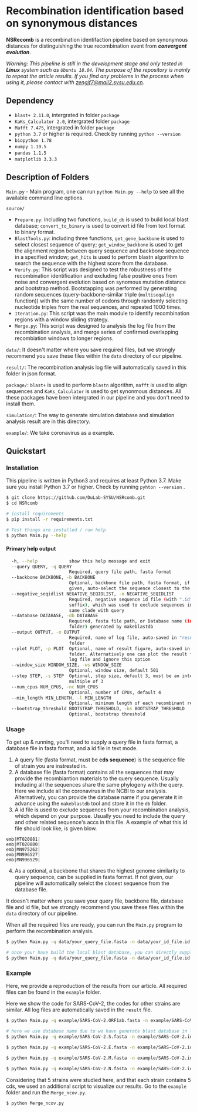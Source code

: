 # Recombination identification based on synonymous distances

**NSRecomb** is a recombination identifaction pipeline based on synonymous distances for distinguishing the true recombination event from ***convergent evolution***.

*Warning: This pipeline is still in the development stage and only tested in **Linux** system such as `Ubuntu 18.04`. The purpose of the repository is mainly to repeat the article results. If you find any problems in the process when using it, please contact with zengjf7@mail2.sysu.edu.cn.*

## Dependency

- `blast+ 2.11.0`, intergrated in folder `package`
- `KaKs_Calculator 2.0`, intergrated folder `package`
- `Mafft 7.475`, intergrated in folder `package`
- `python 3.7` or higher is required. Check by running `python --version`
- `biopython 1.78`
- `numpy 1.19.5`
- `pandas 1.1.5`
- `matplotlib 3.3.3`

## Description of Folders

`Main.py` - Main program, one can run `python Main.py --help` to see all the available command line options.

`source/`

- `Prepare.py`: including two functions, `build_db` is used to build local blast database; `convert_to_binary` is used to convert id file from text format to binary format.
- `BlastTools.py`: including three functions, `get_gene_backbone` is used to select closest sequence of query; `get_window_backbone` is used to get the alignment region between query sequence and backbone sequence in a specified window; `get_hits` is used to perform blastn algorithm to search the sequence with the highest score from the database.
- `Verify.py`: This script was designed to test the robustness of the recombination identification and excluding false positive ones from noise and convergent evolution based on synomous mutation distance and bootstrap method. Bootstapping was performed by generating random sequences (query-backbone-similar triple (`multiseqalign` function)) with the same number of codons through randomly selecting nucleotide triples from the real sequences, and repeated 1000 times.
- `Iteration.py`: This script was the main module to identify recombination regions with a window sliding strategy.
- `Merge.py`: This script was designed to analysis the log file from the recombination analysis, and merge series of confirmed overlapping recombiation windows to longer regions.

`data/`:  It doesn't matter where you save required files, but we strongly recommend you save these files within the `data` directory of our pipeline.

`result/`: The recombination analysis log file will automatically saved in this folder in json format.

`package/`: `blast+` is used to perform `blastn` algorithm, `mafft` is used to align sequences and `KaKs_Calculator` is used to get synonmous distances. All these packages have been intergrated in our pipeline and you don't need to install them.

`simulation/`: The way to generate simulation database and simulation analysis result are in this directory.

`example/`: We take coronavirus as a example.

## Quickstart

### Installation

This pipeline is written in Python3 and requires at least Python 3.7. Make sure you install Python 3.7 or higher. Check by running `pyhton --version` .

```bash
$ git clone https://github.com/DuLab-SYSU/NSRcomb.git
$ cd NSRcomb

# install requirements
$ pip install -r requirements.txt

# Test things are installed / run help
$ python Main.py --help
```

#### Primary help output

```bash
  -h, --help            show this help message and exit
  --query QUERY, -q QUERY
                        Required, query file path, fasta format
  --backbone BACKBONE, -b BACKBONE
                        Optional, backbone file path, fasta format, if not
                        given, auto-select the sequence closest to the query
  --negative_seqidlist NEGATIVE_SEQIDLIST, -n NEGATIVE_SEQIDLIST
                        Required, negative sequence id file (with ".id" as
                        suffix), which was used to exclude sequences in the
                        same clade with query
  --database DATABASE, -db DATABASE
                        Required, fasta file path, or Database name (in "db"
                        folder) generated by makeblastdb
  --output OUTPUT, -o OUTPUT
                        Required, name of log file, auto-saved in "result"
                        folder
  --plot PLOT, -p PLOT  Optional, name of result figure, auto-saved in result
                        folder. Alternatively one can plot the result from the
                        log file and ignore this option
  --window_size WINDOW_SIZE, -ws WINDOW_SIZE
                        Optional, window size, default 501
  --step STEP, -s STEP  Optional, step size, default 3, must be an integer
                        multiple of 3
  --num_cpus NUM_CPUS, -nc NUM_CPUS
                        Optional, number of CPUs, default 4
  --min_length MIN_LENGTH, -l MIN_LENGTH
                        Optional, minimum length of each recombinant region
  --bootstrap_threshold BOOTSTRAP_THRESHOLD, -bs BOOTSTRAP_THRESHOLD
                        Optional, bootstrap threshold


```

### Usage

To get up & running, you'll need to supply a query file in fasta format, a database file in fasta format, and a id file in text mode.

1. A query file (fasta format, must be **cds sequence**) is the sequence file of strain you are instrested in.
2. A database file (fasta format) contains all the sequences that may provide the recombiantion materials to the query sequence. Usually including all the sequences share the same phylogeny with the query. Here we include all the coronavirus in the NCBI to our analysis. Alternatively, you can provide the database name if you generate it in advance using the `makeblastdb` tool and store it in the `db` folder.
3. A id file is used to exclude sequences from your recombination analysis, which depend on your purpose. Usually you need to include the query and other related sequence's accs in this file. A example of what this id file should look like, is given blow.

```
emb|MT020881|
emb|MT020880|
emb|MN975262|
emb|MN996527|
emb|MN996529|
```

4. As a optional, a backbone that shares the highest genome similarity to query sequence, can be supplied in fasta format. If not given, our pipeline will automatically selelct the closest sequence from the database file.

It doesn't matter where you save your query file, backbone file, database file and id file, but we strongly recommend you save these files within the `data` directory of our pipeline.

When all the required files are ready, you can run the `Main.py` program to perform the recombination analysis.

```bash
$ python Main.py -q data/your_query_file.fasta -n data/your_id_file.id -db data/your_database_file.fasta -b data/your_backbone_file.fasta -ws window_size -s step_size -nc cpu_number -o output_log_name -p output_fig_name

# once your have build the local blast database, you can directly supply the name of your own database
$ python Main.py -q data/your_query_file.fasta -n data/your_id_file.id -db your_database_name -b data/your_backbone_file.fasta -ws window_size -s step_size -nc cpu_number -o output_log_name -p output_fig_name
```

### Example

Here, we provide a reproduction of the results from our article. All required files can be found in the `example` folder.

Here we show the code for SARS-CoV-2, the codes for other strains are similar. All log files are automatically saved in the `result` file.

```bash
$ python Main.py -q example/SARS-CoV-2.ORF1ab.fasta -n example/SARS-CoV-2.id -b example/SARS-CoV-2.backbone -db example/all_cov_unify.fasta -ws 501 -s 3 -nc 10 -o SARS-CoV-2.ORF1ab.result

# here we use database name due to we have generate blast database in last command
$ python Main.py -q example/SARS-CoV-2.S.fasta -n example/SARS-CoV-2.id -b example/SARS-CoV-2.backbone -db all_cov_unify -ws 501 -s 3 -nc 10 -o SARS-CoV-2.S.result

$ python Main.py -q example/SARS-CoV-2.E.fasta -n example/SARS-CoV-2.id -b example/SARS-CoV-2.backbone -db all_cov_unify -ws 501 -s 3 -nc 10 -o SARS-CoV-2.E.result

$ python Main.py -q example/SARS-CoV-2.M.fasta -n example/SARS-CoV-2.id -b example/SARS-CoV-2.backbone -db all_cov_unify -ws 501 -s 3 -nc 10 -o SARS-CoV-2.M.result

$ python Main.py -q example/SARS-CoV-2.N.fasta -n example/SARS-CoV-2.id -b example/SARS-CoV-2.backbone -db all_cov_unify -ws 501 -s 3 -nc 10 -o SARS-CoV-2.N.result
```

Considering that 5 strains were studied here, and that each strain contains 5 cds, we used an additional script to visualize our results. Go to the `example` folder and run the `Merge_ncov.py`.

```bash
$ python Merge_ncov.py
```
